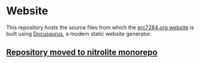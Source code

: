 # Website

This repository hosts the source files from which the [erc7284.org website](https://erc7284.org) is built
using [Docusaurus](https://docusaurus.io/), a modern static website generator.

## [Repository moved to nitrolite monorepo](https://github.com/erc7824/nitrolite)
